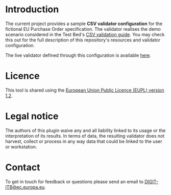 # Introduction

The current project provides a sample **CSV validator configuration** for the fictional EU Purchase Order specification.
The validator realises the demo scenario considered in the Test Bed's [CSV validation guide](https://www.itb.ec.europa.eu/docs/guides/latest/validatingCSV/index.html). You may check this out for the full description of this repository's resources and 
validator configuration.

The live validator defined through this configuration is available [here](https://www.itb.ec.europa.eu/csv/order/upload). 

# Licence

This tool is shared using the [European Union Public Licence (EUPL) version 1.2](https://joinup.ec.europa.eu/sites/default/files/custom-page/attachment/eupl_v1.2_en.pdf).

# Legal notice

The authors of this plugin waive any and all liability linked to its usage or the interpretation of its results. In terms 
of data, the resulting validator does not harvest, collect or process in any way data that could be linked to the user or 
workstation.

# Contact

To get in touch for feedback or questions please send an email to [DIGIT-ITB@ec.europa.eu](mailto:DIGIT-ITB@ec.europa.eu).